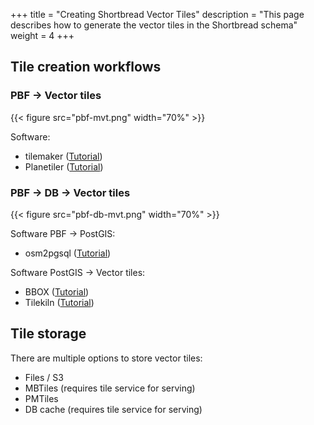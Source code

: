 +++
title = "Creating Shortbread Vector Tiles"
description = "This page describes how to generate the vector tiles in the Shortbread schema"
weight = 4
+++

## Tile creation workflows

### PBF → Vector tiles

{{< figure src="pbf-mvt.png" width="70%" >}}

Software:
* tilemaker ([Tutorial](tilemaker/))
* Planetiler ([Tutorial](planetiler/))

### PBF → DB → Vector tiles

{{< figure src="pbf-db-mvt.png" width="70%" >}}

Software PBF → PostGIS:
* osm2pgsql ([Tutorial](osm2pgsql/))

Software PostGIS → Vector tiles:
* BBOX ([Tutorial](bbox/))
* Tilekiln ([Tutorial](tilekiln/))

## Tile storage

There are multiple options to store vector tiles:

* Files / S3
* MBTiles (requires tile service for serving)
* PMTiles
* DB cache (requires tile service for serving)
